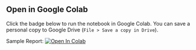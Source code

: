## Open in Google Colab
Click the badge below to run the notebook in Google Colab. You can save a personal copy to Google Drive (`File > Save a copy in Drive`).

Sample Report: [![Open In Colab](https://colab.research.google.com/assets/colab-badge.svg)](
https://colab.research.google.com/github/aminfakhari/sample-report/blob/main/sample_report.ipynb)
